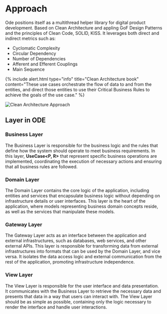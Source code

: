# Approach

Ode positions itself as a multithread helper library for digital product development. Based on Clean Architecture and appling GoF Design Patterns and the principles of Clean Code, SOLID, KISS. It leverages both direct and indirect metrics such as:

- Cyclomatic Complexity
- Circular Dependency
- Number of Dependencies
- Afferent and Efferent Couplings
- Main Sequence

{% include alert.html type="info" title="Clean Architecture book" content="These use cases orchestrate the flow of data to and from the entities, and direct those entities to use their Critical Business Rules to achieve the goals of the use case." %}

![Clean Architecture Approach](https://camo.githubusercontent.com/c8052d44b7355ce3fffc6417575b4b99d2871eefa17b7c6d227f039c7f908286/68747470733a2f2f686162726173746f726167652e6f72672f7765622f6665382f6338322f6133322f66653863383261333262313534386231613239373138376532346165373535612e706e67)

## Layer in ODE

### Business Layer
The Business Layer is responsible for the business logic and the rules that define how the system should operate to meet business requirements. In this layer, **UseCase<P, R>** that represent specific business operations are implemented, coordinating the execution of necessary actions and ensuring that all business rules are followed.

### Domain Layer
The Domain Layer contains the core logic of the application, including entities and services that encapsulate business logic without depending on infrastructure details or user interfaces. This layer is the heart of the application, where models representing business domain concepts reside, as well as the services that manipulate these models.

### Gateway Layer
The Gateway Layer acts as an interface between the application and external infrastructures, such as databases, web services, and other external APIs. This layer is responsible for transforming data from external infrastructures into formats that can be used by the Domain Layer, and vice versa. It isolates the data access logic and external communication from the rest of the application, promoting infrastructure independence.

### View Layer
The View Layer is responsible for the user interface and data presentation. It communicates with the Business Layer to retrieve the necessary data and presents that data in a way that users can interact with. The View Layer should be as simple as possible, containing only the logic necessary to render the interface and handle user interactions.